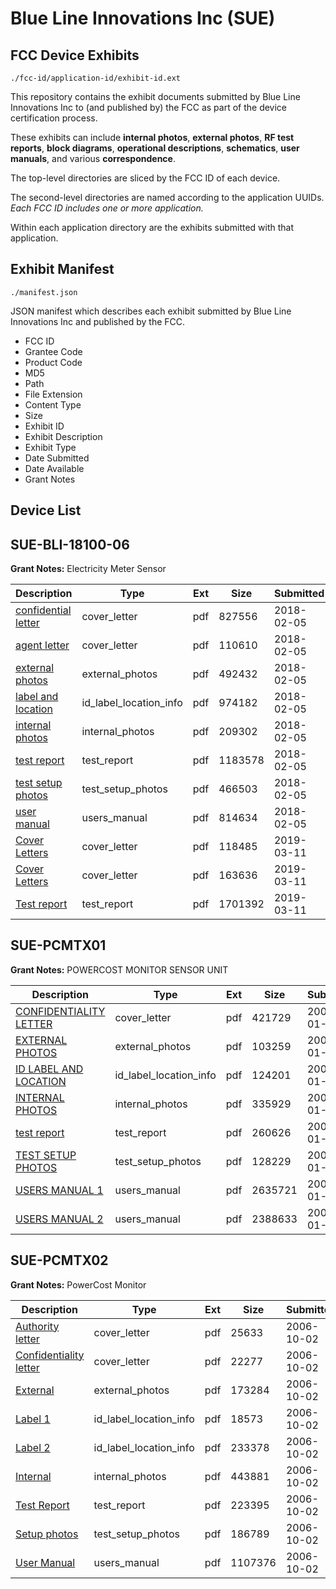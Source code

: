 # Blue Line Innovations Inc (SUE)
## FCC Device Exhibits

```
./fcc-id/application-id/exhibit-id.ext
```

This repository contains the exhibit documents submitted by Blue Line Innovations Inc to (and published by) the FCC as part of the device certification process.

These exhibits can include **internal photos**, **external photos**, **RF test reports**, **block diagrams**, **operational descriptions**, **schematics**, **user manuals**, and various **correspondence**.

The top-level directories are sliced by the FCC ID of each device.

The second-level directories are named according to the application UUIDs. *Each FCC ID includes one or more application.*

Within each application directory are the exhibits submitted with that application. 

## Exhibit Manifest

```
./manifest.json
```

JSON manifest which describes each exhibit submitted by Blue Line Innovations Inc and published by the FCC.

- FCC ID
- Grantee Code
- Product Code
- MD5
- Path
- File Extension
- Content Type
- Size
- Exhibit ID
- Exhibit Description
- Exhibit Type
- Date Submitted
- Date Available
- Grant Notes

## Device List
## SUE-BLI-18100-06
**Grant Notes:** Electricity Meter Sensor

| Description | Type | Ext | Size | Submitted | Available |
| ----------- | ---- | --- | ---- | --------- | --------- |
| [confidential letter](SUE-BLI-18100-06/3c2b68bc5daf1b41eb2f32dbdc1bb057/3606285.pdf) | cover_letter | pdf | 827556 | 2018-02-05 | 2018-02-05 |
| [agent letter](SUE-BLI-18100-06/3c2b68bc5daf1b41eb2f32dbdc1bb057/3606286.pdf) | cover_letter | pdf | 110610 | 2018-02-05 | 2018-02-05 |
| [external photos](SUE-BLI-18100-06/3c2b68bc5daf1b41eb2f32dbdc1bb057/3740971.pdf) | external_photos | pdf | 492432 | 2018-02-05 | 2018-02-05 |
| [label and location](SUE-BLI-18100-06/3c2b68bc5daf1b41eb2f32dbdc1bb057/3740972.pdf) | id_label_location_info | pdf | 974182 | 2018-02-05 | 2018-02-05 |
| [internal photos](SUE-BLI-18100-06/3c2b68bc5daf1b41eb2f32dbdc1bb057/3740973.pdf) | internal_photos | pdf | 209302 | 2018-02-05 | 2018-02-05 |
| [test report](SUE-BLI-18100-06/3c2b68bc5daf1b41eb2f32dbdc1bb057/3740978.pdf) | test_report | pdf | 1183578 | 2018-02-05 | 2018-02-05 |
| [test setup photos](SUE-BLI-18100-06/3c2b68bc5daf1b41eb2f32dbdc1bb057/3740980.pdf) | test_setup_photos | pdf | 466503 | 2018-02-05 | 2018-02-05 |
| [user manual](SUE-BLI-18100-06/3c2b68bc5daf1b41eb2f32dbdc1bb057/3740983.pdf) | users_manual | pdf | 814634 | 2018-02-05 | 2018-02-05 |
| [Cover Letters](SUE-BLI-18100-06/efc78295455999eb860c8591713034cc/4196964.pdf) | cover_letter | pdf | 118485 | 2019-03-11 | 2019-03-14 |
| [Cover Letters](SUE-BLI-18100-06/efc78295455999eb860c8591713034cc/4196965.pdf) | cover_letter | pdf | 163636 | 2019-03-11 | 2019-03-14 |
| [Test report](SUE-BLI-18100-06/efc78295455999eb860c8591713034cc/4196966.pdf) | test_report | pdf | 1701392 | 2019-03-11 | 2019-03-14 |
## SUE-PCMTX01
**Grant Notes:** POWERCOST MONITOR SENSOR UNIT

| Description | Type | Ext | Size | Submitted | Available |
| ----------- | ---- | --- | ---- | --------- | --------- |
| [CONFIDENTIALITY LETTER](SUE-PCMTX01/7a5b6213d86a5174291f4f6e28d7a683/507120.pdf) | cover_letter | pdf | 421729 | 2005-01-18 | 2005-01-18 |
| [EXTERNAL PHOTOS](SUE-PCMTX01/7a5b6213d86a5174291f4f6e28d7a683/507121.pdf) | external_photos | pdf | 103259 | 2005-01-18 | 2005-01-18 |
| [ID LABEL AND LOCATION](SUE-PCMTX01/7a5b6213d86a5174291f4f6e28d7a683/507122.pdf) | id_label_location_info | pdf | 124201 | 2005-01-18 | 2005-01-18 |
| [INTERNAL PHOTOS](SUE-PCMTX01/7a5b6213d86a5174291f4f6e28d7a683/507123.pdf) | internal_photos | pdf | 335929 | 2005-01-18 | 2005-01-18 |
| [test report](SUE-PCMTX01/7a5b6213d86a5174291f4f6e28d7a683/507707.pdf) | test_report | pdf | 260626 | 2005-01-20 | 2005-01-18 |
| [TEST SETUP PHOTOS](SUE-PCMTX01/7a5b6213d86a5174291f4f6e28d7a683/507128.pdf) | test_setup_photos | pdf | 128229 | 2005-01-18 | 2005-01-18 |
| [USERS MANUAL 1](SUE-PCMTX01/7a5b6213d86a5174291f4f6e28d7a683/507129.pdf) | users_manual | pdf | 2635721 | 2005-01-18 | 2005-01-18 |
| [USERS MANUAL 2](SUE-PCMTX01/7a5b6213d86a5174291f4f6e28d7a683/507130.pdf) | users_manual | pdf | 2388633 | 2005-01-18 | 2005-01-18 |
## SUE-PCMTX02
**Grant Notes:** PowerCost Monitor

| Description | Type | Ext | Size | Submitted | Available |
| ----------- | ---- | --- | ---- | --------- | --------- |
| [Authority letter](SUE-PCMTX02/068491570d89531cfde1cd6947a7528c/711398.pdf) | cover_letter | pdf | 25633 | 2006-10-02 | 2006-10-02 |
| [Confidentiality letter](SUE-PCMTX02/068491570d89531cfde1cd6947a7528c/711399.pdf) | cover_letter | pdf | 22277 | 2006-10-02 | 2006-10-02 |
| [External](SUE-PCMTX02/068491570d89531cfde1cd6947a7528c/711400.pdf) | external_photos | pdf | 173284 | 2006-10-02 | 2006-10-02 |
| [Label 1](SUE-PCMTX02/068491570d89531cfde1cd6947a7528c/711401.pdf) | id_label_location_info | pdf | 18573 | 2006-10-02 | 2006-10-02 |
| [Label 2](SUE-PCMTX02/068491570d89531cfde1cd6947a7528c/711402.pdf) | id_label_location_info | pdf | 233378 | 2006-10-02 | 2006-10-02 |
| [Internal](SUE-PCMTX02/068491570d89531cfde1cd6947a7528c/711403.pdf) | internal_photos | pdf | 443881 | 2006-10-02 | 2006-10-02 |
| [Test Report](SUE-PCMTX02/068491570d89531cfde1cd6947a7528c/711409.pdf) | test_report | pdf | 223395 | 2006-10-02 | 2006-10-02 |
| [Setup photos](SUE-PCMTX02/068491570d89531cfde1cd6947a7528c/711410.pdf) | test_setup_photos | pdf | 186789 | 2006-10-02 | 2006-10-02 |
| [User Manual](SUE-PCMTX02/068491570d89531cfde1cd6947a7528c/711411.pdf) | users_manual | pdf | 1107376 | 2006-10-02 | 2006-10-02 |
